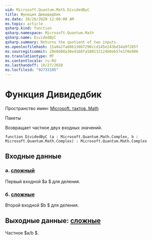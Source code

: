 ```yaml
---
uid: Microsoft.Quantum.Math.DividedByC
title: Функция Дивидедбик
ms.date: 10/26/2020 12:00:00 AM
ms.topic: article
qsharp.kind: function
qsharp.namespace: Microsoft.Quantum.Math
qsharp.name: DividedByC
qsharp.summary: Returns the quotient of two inputs.
ms.openlocfilehash: 15a0a2fa686130b7290ccd145e243bd34a9f285f
ms.sourcegitcommit: 29e0d88a30e4166fa580132124b0eb57e1f0e986
ms.translationtype: MT
ms.contentlocale: ru-RU
ms.lasthandoff: 10/27/2020
ms.locfileid: "92733105"
---
```

# <a name="dividedbyc-function"></a>Функция Дивидедбик

Пространство имен: [Microsoft. тактов. Math](xref:Microsoft.Quantum.Math)

Пакеты [](https://nuget.org/packages/)


Возвращает частное двух входных значений.

```qsharp
function DividedByC (a : Microsoft.Quantum.Math.Complex, b : Microsoft.Quantum.Math.Complex) : Microsoft.Quantum.Math.Complex
```


## <a name="input"></a>Входные данные

### <a name="a--complex"></a>а. [сложный](xref:Microsoft.Quantum.Math.Complex)

Первый входной $a $ для деления.


### <a name="b--complex"></a>б. [сложные](xref:Microsoft.Quantum.Math.Complex)

Второй входной $b $ для деления.



## <a name="output--complex"></a>Выходные данные: [сложные](xref:Microsoft.Quantum.Math.Complex)

Частное $a/b $.